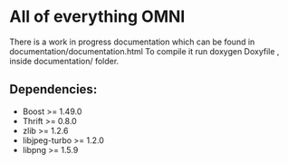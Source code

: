 All of everything OMNI
======================

There is a work in progress documentation which can be found in documentation/documentation.html
To compile it run doxygen Doxyfile , inside documentation/ folder. 

Dependencies:
-------------
*	Boost >= 1.49.0
*	Thrift >= 0.8.0
*	zlib >= 1.2.6
*	libjpeg-turbo >= 1.2.0
*	libpng >= 1.5.9
